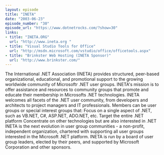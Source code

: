 ```yaml
---
layout: episode
title: "INETA"
date: "2003-06-23"
episode_number: "30"
episode_url: "https://www.dotnetrocks.com/?show=30"
links:
- title: "INETA.ORG"
  url: "http://www.ineta.org "
- title: "Visual Studio Tools for Office"
  url: "http://msdn.microsoft.com/vstudio/office/officetools.aspx"
- title: "Brinkster Web Hosting (INETA Sponsor)"
  url: "http://www.brinkster.com/"
---
```


The International .NET Association (INETA) provides structured, peer-based organizational, educational, and promotional support to the growing worldwide community of Microsoftr .NET user groups. INETA's mission is to offer assistance and resources to community groups that promote and educate their membership in Microsofts .NET technologies. INETA welcomes all facets of the .NET user community, from developers and architects to project managers and IT professionals. Members can be user groups or special interest groups that:
Focus on a single aspect of .NET, such as VB.NET, C#, ASP.NET, ADO.NET, etc. Target the entire .NET platform Concentrate on other technologies but are also interested in .NET  INETA is the next evolution in user group communities - a non-profit, independent organization, chartered with supporting all user groups interested in the Microsoft .NET platform. INETA is run by a board of user group leaders, elected by their peers, and supported by Microsoft Corporation and other sponsors.
